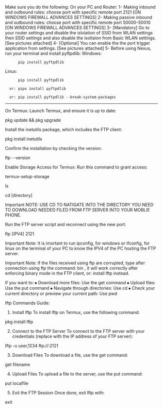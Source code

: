 Make sure you do the following:
On your PC and Router:
1- Making inbound and outbound rules: choose port with specific remote port 2121  [ON WINDOWS FIREWALL ADVANCES SETTINGS]
2- Making passive inbound and outbound rules: choose port with specific remote port 50000-50010 [ON WINDOWS FIREWALL ADVANCES SETTINGS]
3- [Mandatory] Go to your router settings and disable the islolation of SSID from WLAN settings then SSID settings and also disable the isoltaion from Basic WLAN settings. [See pictures attached]
4- [Optional] You can enable the the port trigger application from settings. [See pictures attached]
5- Before using Nexus, run your terminal and install pyftpdlib:
Windows:

          pip install pyftpdlib
          
Linux: 

          pip install pyftpdlib

      or: pipx install pyftpdlib

      or: pip install pyftpdlib --break-system-packages
--------------------------------------------------------------------------------------------------------------------------------------------------------------------------
On Termux:
Launch Termux, and ensure it is up to date:

pkg update && pkg upgrade

Install the inetutils package, which includes the FTP client:

pkg install inetutils


Confirm the installation by checking the version:

ftp --version

Enable Storage Access for Termux: Run this command to grant access:

termux-setup-storage

ls

cd [directory]

Important NOTE: USE CD TO NATIGATE INTO THE DIRECTORY YOU NEED TO DOWNLOAD NEEDED FILED FROM FTP SERVER INTO YOUR MOBLIE PHONE.

Run the FTP server script and reconnect using the new port:

ftp [IPV4] 2121

Important Note: It is imortant to run ipconfig, for windows or ifconfig, for linux on the terminal of your PC to know the IPV4 of the PC hosting the FTP server.

Important Note: If the files received using ftp are corrupted, type after connection using ftp the command: bin , it will work correctly after enforcing binary mode in the FTP client, or: install lftp instead.

If you want to:
⦁	Download more files: Use the get <filename> command
⦁	Upload files: Use the put <filename> command
⦁	Navigate through directories: Use cd <directory-name>
⦁	Check your current directory or preview your current path: Use pwd

lftp Commands Guide:
1. Install lftp
To install lftp on Termux, use the following command:

pkg install lftp

2. Connect to the FTP Server
To connect to the FTP server with your credentials (replace <server-ip> with the IP address of your
FTP server):

lftp -u user,1234 ftp://<server-ip>:2121

3. Download Files
To download a file, use the get command:

get filename

4. Upload Files
To upload a file to the server, use the put command:

put localfile

5. Exit the FTP Session
Once done, exit lftp with:

exit

